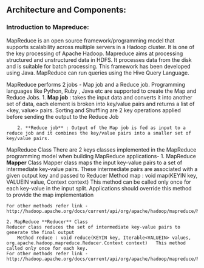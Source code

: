 ## Architecture and Components:

### Introduction to Mapreduce:
MapReduce is an open source framework/programming model that supports scalability across multiple servers in a Hadoop cluster. It is one of the key processing of Apache Hadoop. Mapreduce aims at processing structured and unstructured data in HDFS. It processes data from the disk and is suitable for batch processing. This framework has been developed using Java. MapReduce can run queries using the Hive Query Language.

MapReduce performs 2 jobs - Map job  and a Reduce job. Programming languages like Python, Ruby , Java etc are supported to create the Map and Reduce Jobs. 
        1. **Map job** : takes the input data and converts it into another set of data, each element is broken into key/value pairs and returns a list of <key, value> pairs. Sorting and Shuffling are 2 key operations applied before sending the output to the Reduce Job

        2. **Reduce job** : Output of the Map job is fed as input to a reduce job and it combines the key/value pairs into a smaller set of key/value pairs.

MapReduce Class
There are 2 keys classes implemented in the MapReduce programming model when building MapReduce applications- 
    1. MapReduce **Mapper** Class
    Mapper class maps the input key-value pairs to a set of intermediate key-value pairs. These intermediate pairs are associated with a given output key and passed to Reducer
        Method map : 
        void map(KEYIN key, VALUEIN value, Context context)	This method can be called only once for each key-value in the input split.  Applications should override this method to provide the map implementation

    For other methods refer link - http://hadoop.apache.org/docs/current/api/org/apache/hadoop/mapreduce/Mapper.html

    2. MapReduce **Reducer** Class 
    Reducer class reduces the set of intermediate key-value pairs to generate the final output
        Method reduce : void reduce(KEYIN key, Iterable<VALUEIN> values, org.apache.hadoop.mapreduce.Reducer.Context context) 	This method called only once for each key.
    For other methods refer link - http://hadoop.apache.org/docs/current/api/org/apache/hadoop/mapreduce/Reducer.html


